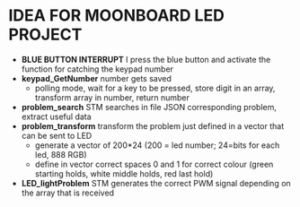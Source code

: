 # IDEA FOR MOONBOARD LED PROJECT



- **BLUE BUTTON INTERRUPT** I press the blue button and activate the function for catching the keypad number
- **keypad_GetNumber** number gets saved
  - polling mode, wait for a key to be pressed, store digit in an array, transform array in number, return number
- **problem_search** STM searches in file JSON corresponding problem, extract useful data
- **problem_transform** transform the problem just defined in a vector that can be sent to LED
  - generate a vector of 200*24 (200 = led number; 24=bits for each led, 888 RGB)
  - define in vector correct spaces 0 and 1 for correct colour (green starting holds, white middle holds, red last hold)
- **LED_lightProblem** STM generates the correct PWM signal depending on the array that is received


